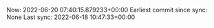Now: 2022-06-20 07:40:15.879233+00:00 Earliest commit since sync: None Last sync: 2022-06-18 10:47:33+00:00
